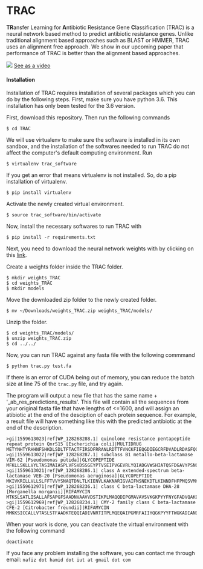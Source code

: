 # TRAC
**TR**ansfer Learning for **A**ntibiotic Resistance Gene **C**lassification (TRAC) is a neural network based method to 
predict antibiotic resistance genes. Unlike traditional alignment based approaches such as BLAST or HMMER, TRAC uses an
alignment free approach. We show in our upcoming paper that performance of TRAC is better than the alignment based approaches. 


![](trac.gif)
[See as a video](https://terminalizer.com/view/017e67b82146)

#### Installation

Installation of TRAC requires installation of several packages which you can do by the following steps. First, make sure
you have python 3.6. This installation has only been tested for the 3.6 version.

First, download this repository. Then run the following commands

```
$ cd TRAC
```

We will use virtualenv to make sure the software is installed in its own sandbox, and the installation of the softwares 
needed to run TRAC do not affect the computer's default computing environment. Run

```
$ virtualenv trac_software
```

If you get an error that means virtualenv is not installed. So, do a pip installation of virtualenv.

```
$ pip install virtualenv
```

Activate the newly created virtual environment.

```
$ source trac_software/bin/activate
```

Now, install the necessary softwares to run TRAC with

```
$ pip install -r requirements.txt
```

Next, you need to download the neural network weights with by clicking on this 
[link](https://www.dropbox.com/sh/4qztwin2zkehmz0/AAB71w2o-vxKBGNRi709Cx-6a?dl=0). 

Create a weights folder inside the TRAC folder.

```
$ mkdir weights_TRAC
$ cd weights_TRAC
$ mkdir models
```

Move the downloaded zip folder to the newly created folder.

```
$ mv ~/Downloads/weights_TRAC.zip weights_TRAC/models/
```

Unzip the folder.

```
$ cd weights_TRAC/models/
$ unzip weights_TRAC.zip
$ cd ../../
```

Now, you can run TRAC against any fasta file with the following commmand

```
$ python trac.py test.fa
```
If there is an error of CUDA being out of memory, you can reduce the batch size at line 75 of the `trac.py` file, and
try again.


The program will output a new file that has the same name + '_ab_res_predictions_results'. This file will contain all 
the sequences from your original fasta file that have lengths of <=1600, and will assign an atibiotic at the end of
the desciption of each protein sequence. For example, a result file will have something like this with the predicted
antibiotic at the end of the description.

```
>gi|1559613023|ref|WP_128268288.1| quinolone resistance pentapeptide repeat protein QnrS15 [Escherichia coli]|MULTIDRUG
METYNHTYRHHNFSHKDLSDLTFTACTFIRSDFRRANLRDTTFVNCKFIEQGDIEGCRFDVADLRDASFQQCQLAMANFSNANCYGIEFRACDLKGANFSRTNFAHQVSNRMYFCSAFISGCNLSYANMERVCLEKCELFENRWIGTNLAGASLKESDLSRGVFSEDVWGQFSLQGANLCHAELDGLDPRKVDTSGIKIAAWQQELILEALGIVVYPD
>gi|1559613022|ref|WP_128268287.1| subclass B1 metallo-beta-lactamase VIM-62 [Pseudomonas putida]|GLYCOPEPTIDE
MFKLLSKLLVYLTASIMAIASPLVFSVDSSGEYPTVSEIPVGEVRLYQIADGVWSHIATQSFDGAVYPSNGLIVRDGDELLLIDTAWGAKNTAALLAEIEKQIGLPVTRAVSTHFHDDRVGGVDVLRAAGVATYASPSTRRLAEVEGNEIPTHSLEGLSSSGDAVRFGPVELFYPGAAHSTDNLVVYVPSASVLYGGCAIYELSRTSAGNVADADLAEWPTSIERIQQHYPEAQFVIPGHGLPGGLDLLKHTTNVVKAHTNRSVVE
>gi|1559613021|ref|WP_128268286.1| class A extended-spectrum beta-lactamase VEB-20 [Pseudomonas aeruginosa]|GLYCOPEPTIDE
MKIVKRILLVLLSLFFTVVYSNAQTDNLTLKIENVLKAKNARIGVAIFNSNEKDTLKINNDFHFPMQSVMKFPIALAVLSEIDKGNLSFEQKIEITPQDLLPKTWSPIKEEFPNGTTLTIEQILNYTVSESDNIGCDILLKLIGGTDSVQKFLNANHFTDISIKANEEQMHKDWNTQYQNWATPTAMNKLLIDTYNNKNQLLSKKSYDFIWKIMRETTTGSNRLKGQLPKNTIVAHRTGTSGINNGIAAATNDVGVITLPNGQLIFISVFVAESKETSEINEKIISDIAKITWNYYLNK
>gi|1559612971|ref|WP_128268236.1| class C beta-lactamase DHA-28 [Morganella morganii]|RIFAMYCIN
MTKSLSATLISALLAFSAPGFSAADNVAAVVDSTIKPLMAQQDIPGMAVAVSVKGKPYYFNYGFADVQAKQPVTENTLFELGSVSKTFTGVLGAVSVAKKEMTLNDPAAKYQPELALPQWKGITLLDLATYTAGGLPLQVPDAVKNRADLLNFYQQWQPSWQPGDMRLYANSSIGLFGALTANAAGMPYEQLLTARILAPLGLSHTFITVPESAQSQYAYGYKNKKPVRVSPGQLDAESYGVKSASKDMLRWAEMNMEPSRTGNADLEMAMYLAQTRYYKTVAINQGLGWEMYDWPQQKDMIINGVTNEVALQPHPVTDNQVQPYNRASWVHKTGATTGFGAYVAFIPEKQVAIVILANKNYPNTERVKAAQAILSALE
>gi|1559612969|ref|WP_128268234.1| CMY-2 family class C beta-lactamase CFE-2 [Citrobacter freundii]|RIFAMYCIN
MMKKSICCALLVTASLSTFAADKTEQQIADIVNRTITPLMQEQAIPGMRFAIIYQGKPYYFTWGKADIANDRPVTRQTLFELGSVSKTFNGVLGGDAIARGEIKLSDPVTQYWPKLTGKQWLGISLLHLATYTAGGLPLQVPDDVTDKAALLRFYQNWQPQWAPGAKRLYANPSIGLFGALAVKPSGMGYEEAMTKRVLQPLKLAHTWITVPQSEQKDYALGYREGRPVHVSPGQLDAEAYGVKSSLVDMTRWIQANMDASQVQEKTLRQGIEIAQARYWHIGDMYQGLGWEMVNWPVNADSIINGSDSKVALAALPAVEVNPPAPAVKASWVHKTGTSGGFGTYVALVPEKNLVGMMLANKSYPKPARVEAAWRILEKLQ

```

When your work is done, you can deactivate the virtual environment with the following command

```
deactivate
```

If you face any problem installing the software, you can contact me through email: `nafiz dot hamid dot iut at gmail dot com`
